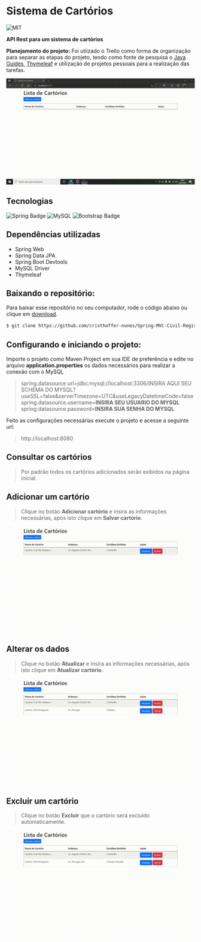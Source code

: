 # Sistema de Cartórios
![MIT](https://img.shields.io/github/license/cristhoffer-nunes/Spring-MVC-Civil-Registry)

**API Rest para um sistema de cartórios**

**Planejamento do projeto:** Foi utiizado o Trello como forma de organização para separar as etapas do projeto, tendo como fonte de pesquisa o [Java Guides](https://www.javaguides.net/), 
[Thymeleaf](https://www.thymeleaf.org/) e utilização de projetos pessoais para a realização das tarefas.

![Apresentação](https://github.com/cristhoffer-nunes/Spring-MVC-Civil-Registry/blob/master/readme_gifs/geral.gif)

## Tecnologias
![Spring Badge](https://img.shields.io/badge/Spring-6DB33F?style=for-the-badge&logo=spring&logoColor=white)
![MySQL](https://img.shields.io/badge/MySQL-00000F?style=for-the-badge&logo=mysql&logoColor=white)
![Bootstrap Badge](https://img.shields.io/badge/Bootstrap-563D7C?style=for-the-badge&logo=bootstrap&logoColor=white)

## Dependências utilizadas

* Spring Web
* Spring Data JPA
* Spring Boot Devtools
* MySQL Driver
* Thymeleaf

## Baixando o repositório:

Para baixar esse repositório no seu computador, rode o código abaixo ou clique em [download](https://github.com/cristhoffer-nunes/Spring-MVC-Civil-Registry/archive/refs/heads/master.zip).

```bash
$ git clone https://github.com/cristhoffer-nunes/Spring-MVC-Civil-Registry.git
```

## Configurando e iniciando o projeto: 

Importe o projeto como Maven Project em sua IDE de preferência e edite no arquivo **application.properties** os dados necessários para realizar a conexão com o MySQL

> spring.datasource.url=jdbc:mysql://localhost:3306/INSIRA AQUI SEU SCHEMA DO MYSQL?useSSL=false&serverTimezone=UTC&useLegacyDatetimeCode=false <br>
spring.datasource.username=**INSIRA SEU USUARIO DO MYSQL** <br>
spring.datasource.password=**INSIRA SUA SENHA DO MYSQL** <br>

Feito as configurações necessárias execute o projeto e acesse a seguinte url:
> http://localhost:8080

## Consultar os cartórios

> Por padrão todos os cartórios adicionados serão exibidos na página inicial.

## Adicionar um cartório

> Clique no botão **Adicionar cartório** e insira as informações necessárias, após isto clique em **Salvar cartório**.

![Add](https://github.com/cristhoffer-nunes/Spring-MVC-Civil-Registry/blob/master/readme_gifs/add.gif)

## Alterar os dados

> Clique no botão **Atualizar** e insira as informações necessárias, após isto clique em **Atualizar cartório**.

![Update](https://github.com/cristhoffer-nunes/Spring-MVC-Civil-Registry/blob/master/readme_gifs/atualizar.gif)

## Excluir um cartório
> Clique no botão **Excluir** que o cartório será excluído automaticamente.

![Delete](https://github.com/cristhoffer-nunes/Spring-MVC-Civil-Registry/blob/master/readme_gifs/deletar.gif)
